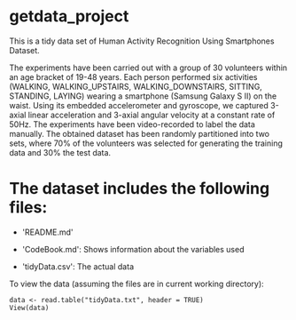 getdata_project
========================
This is a tidy data set of Human Activity Recognition Using Smartphones Dataset. 

The experiments have been carried out with a group of 30 volunteers within an age bracket of 19-48 years. Each person performed six activities (WALKING, WALKING_UPSTAIRS, WALKING_DOWNSTAIRS, SITTING, STANDING, LAYING) wearing a smartphone (Samsung Galaxy S II) on the waist. Using its embedded accelerometer and gyroscope, we captured 3-axial linear acceleration and 3-axial angular velocity at a constant rate of 50Hz. The experiments have been video-recorded to label the data manually. The obtained dataset has been randomly partitioned into two sets, where 70% of the volunteers was selected for generating the training data and 30% the test data.

The dataset includes the following files:
=========================================

- 'README.md'

- 'CodeBook.md': Shows information about the variables used

- 'tidyData.csv': The actual data


To view the data (assuming the files are in current working directory):

```{r}
data <- read.table("tidyData.txt", header = TRUE)
View(data)
```
